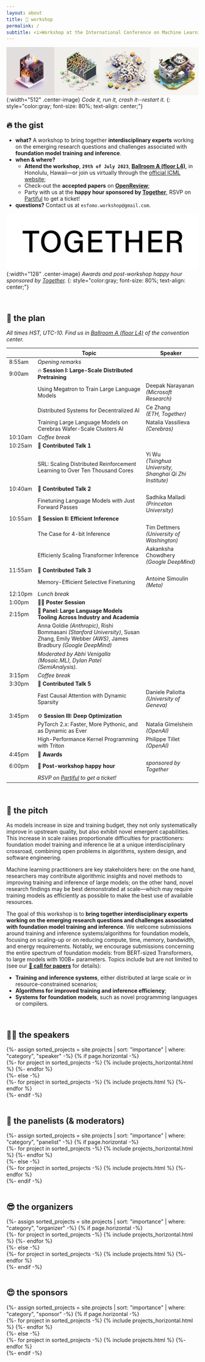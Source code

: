 ```yaml
---
layout: about
title: 🏡 workshop
permalink: /
subtitle: <i>Workshop at the International Conference on Machine Learning (ICML) 2023.</i>
---
```


![Banner](assets/img/banner.png){:width="512" .center-image}
*Code it, run it, crash it--restart it.*
{: style="color:gray; font-size: 80%; text-align: center;"}

## 🔥 the gist
* **what?** A workshop to bring together **interdisciplinary experts** working on the emerging research questions and challenges associated with **foundation model training and inference**.
* **when & where?**
  * **Attend the workshop**, **`29th of July 2023`**, **[Ballroom A (floor L4)](https://map.concept3d.com/?id=1107#!m/242756)**, in Honolulu, Hawaii—or join us virtually through the [official ICML website](https://icml.cc);
  * Check-out the **accepted papers** on **[OpenReview](https://openreview.net/group?id=ICML.cc/2023/Workshop/ES-FoMO)**;
  * Party with us at the **happy hour sponsored by [Together](https://together.ai)**, RSVP on [Partiful](https://partiful.com/e/h4AW66So2V7DOysQxNkX) to get a ticket!
* **questions?** Contact us at `esfomo.workshop@gmail.com`.
  
![Banner](assets/img/together-small.png){:width="128" .center-image}
*Awards and post-workshop happy hour sponsored by [Together](https://together.ai).*
{: style="color:gray; font-size: 80%; text-align: center;"}

<br>

## 📆 the plan
*All times HST, UTC-10. Find us in [Ballroom A (floor L4)](https://map.concept3d.com/?id=1107#!m/242756) of the convention center.*

|         | Topic                                                                                                                                     | Speaker                                                         |
| ------- | ----------------------------------------------------------------------------------------------------------------------------------------- | --------------------------------------------------------------- |
| 8:55am  | *Opening remarks*                                                                                                                         |                                                                 |
| 9:00am  | 🔥 **Session I: Large-Scale Distributed Pretraining**                                                                                     |                                                                 |
|         | Using Megatron to Train Large Language Models                                                                                             | Deepak Narayanan <br> *(Microsoft Research)*                    |
|         | Distributed Systems for Decentralized AI                                                                                                  | Ce Zhang <br> *(ETH, Together)*                                 |
|         | Training Large Language Models on Cerebras Wafer-Scale Clusters AI                                                                                                  | Natalia Vassilieva <br> *(Cerebras)*                                 |
| 10:10am | *Coffee break*                                                                                                                            |                                                                 |
| 10:25am | 🎤 **Contributed Talk 1**                                                                                                                 |                                                                 |
|         | SRL: Scaling Distributed Reinforcement Learning to Over Ten Thousand Cores                                                                | Yi Wu   <br> *(Tsinghua University, Shanghai Qi Zhi Institute)* |
| 10:40am | 🎤 **Contributed Talk 2**                                                                                                                 |                                                                 |
|         | Finetuning Language Models with Just Forward Passes                                                                                       | Sadhika Malladi <br> *(Princeton University)*                   |
| 10:55am | 🚀 **Session II: Efficient Inference**                                                                                                    |                                                                 |
|         | The Case for 4-bit Inference                                                                                                              | Tim Dettmers <br> *(University of Washington)*                  |
|         | Efficienly Scaling Transformer Inference                                                                                                  | Aakanksha Chowdhery <br> *(Google DeepMind)*                    |
| 11:55am | 🎤 **Contributed Talk 3**                                                                                                                 |                                                                 |
|         | Memory-Efficient Selective Finetuning                                                                                                     | Antoine Simoulin <br> *(Meta)*                                  |
| 12:10pm | *Lunch break*                                                                                                                             |                                                                 |
| 1:00pm  | 🧑‍🎓 **Poster Session**                                                                                                                  |                                                                 |
| 2:15pm  | 💬 **Panel: Large Language Models Tooling Across Industry and Academia**                                                                  |                                                                 |
|         | Anna Goldie *(Anthropic)*, Rishi Bommasani *(Stanford University)*, Susan Zhang, Emily Webber *(AWS)*, James Bradbury *(Google DeepMind)* |                                                                 |
|         | *Moderated by Abhi Venigalla (Mosaic.ML), Dylan Patel (SemiAnalysis).*                                                                    |                                                                 |
| 3:15pm  | *Coffee break*                                                                                                                            |                                                                 |
| 3:30pm  | 🎤 **Contributed Talk 5**                                                                                                                 |                                                                 |
|         | Fast Causal Attention with Dynamic Sparsity                                                                                               | Daniele Paliotta <br> *(University of Geneva)*                  |
|         |                                                                                                                                           |                                                                 |
| 3:45pm  | ⚙️ **Session III: Deep Optimization**                                                                                                     |                                                                 |
|         | PyTorch 2.x: Faster, More Pythonic, and as Dynamic as Ever                                                                                | Natalia Gimelshein <br> *(OpenAI)*                              |
|         | High-Performance Kernel Programming with Triton                                                                                           | Philippe Tillet <br> *(OpenAI)*                                 |
| 4:45pm  | 🏅 **Awards**                                                                                                                             |                                                                 |
| 6:00pm  | 🎉 **Post-workshop happy hour**                                                                                                           | *sponsored by Together*                                         |
|         | *RSVP on [Partiful](https://partiful.com/e/h4AW66So2V7DOysQxNkX) to get a ticket!*                                                          |                                                                 |

<br>

## 🦾 the pitch

As models increase in size and training budget, they not only systematically improve in upstream quality, but also exhibit novel emergent capabilities. This increase in scale raises proportionate difficulties for practitioners: foundation model training and inference lie at a unique interdisciplinary crossroad, combining open problems in algorithms, system design, and software engineering. 

Machine learning practitioners are key stakeholders here: on the one hand, researchers may contribute algorithmic insights and novel methods to improving training and inference of large models; on the other hand, novel research findings may be best demonstrated at scale—which may require training models as efficiently as possible to make the best use of available resources. 

The goal of this workshop is to **bring together interdisciplinary experts working on the emerging research questions and challenges associated with foundation model training and inference**. We welcome submissions around training and inference systems/algorithms for foundation models, focusing on scaling-up or on reducing compute, time, memory, bandwidth, and energy requirements. Notably, we encourage submissions concerning the entire spectrum of foundation models: from BERT-sized Transformers, to large models with 100B+ parameters. Topics include but are not limited to (see our [**📝 call for papers**](/call/) for details): 
* **Training and inference systems**, either distributed at large scale or in resource-constrained scenarios;
* **Algorithms for improved training and inference efficiency**;
* **Systems for foundation models**, such as novel programming languages or compilers. 

<br>

## 🧑‍🏫 the speakers

<div class="projects">
  {%- assign sorted_projects = site.projects | sort: "importance" | where: "category", "speaker" -%}
  <!-- Generate cards for each project -->
  {% if page.horizontal -%}
  <div class="container">
    <div class="row row-cols-2">
    {%- for project in sorted_projects -%}
      {% include projects_horizontal.html %}
    {%- endfor %}
    </div>
  </div>
  {%- else -%}
  <div class="grid">
    {%- for project in sorted_projects -%}
      {% include projects.html %}
    {%- endfor %}
  </div>
  {%- endif -%}
</div>

<br>

## 💬 the panelists (& moderators)

<div class="projects">
  {%- assign sorted_projects = site.projects | sort: "importance" | where: "category", "panelist" -%}
  <!-- Generate cards for each project -->
  {% if page.horizontal -%}
  <div class="container">
    <div class="row row-cols-2">
    {%- for project in sorted_projects -%}
      {% include projects_horizontal.html %}
    {%- endfor %}
    </div>
  </div>
  {%- else -%}
  <div class="grid">
    {%- for project in sorted_projects -%}
      {% include projects.html %}
    {%- endfor %}
  </div>
  {%- endif -%}
</div>

<br>

## 😎 the organizers

<div class="projects">
  {%- assign sorted_projects = site.projects | sort: "importance" | where: "category", "organizer" -%}
  <!-- Generate cards for each project -->
  {% if page.horizontal -%}
  <div class="container">
    <div class="row row-cols-2">
    {%- for project in sorted_projects -%}
      {% include projects_horizontal.html %}
    {%- endfor %}
    </div>
  </div>
  {%- else -%}
  <div class="grid">
    {%- for project in sorted_projects -%}
      {% include projects.html %}
    {%- endfor %}
  </div>
  {%- endif -%}
</div>


<br>

## 😍 the sponsors 

<div class="projects">
  {%- assign sorted_projects = site.projects | sort: "importance" | where: "category", "sponsor" -%}
  <!-- Generate cards for each project -->
  {% if page.horizontal -%}
  <div class="container">
    <div class="row row-cols-2">
    {%- for project in sorted_projects -%}
      {% include projects_horizontal.html %}
    {%- endfor %}
    </div>
  </div>
  {%- else -%}
  <div class="grid">
    {%- for project in sorted_projects -%}
      {% include projects.html %}
    {%- endfor %}
  </div>
  {%- endif -%}
</div>
